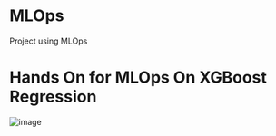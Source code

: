 # MLOps
Project using MLOps

# Hands On for MLOps On XGBoost Regression

![image](https://github.com/user-attachments/assets/51dd601f-f3b5-4dda-81dd-c50b5bf275c4)


